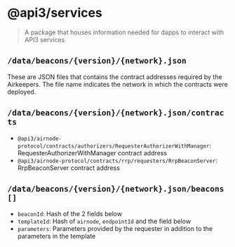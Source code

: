 # @api3/services

> A package that houses information needed for dapps to interact with API3 services

## `/data/beacons/{version}/{network}.json`

These are JSON files that contains the contract addresses required by the Airkeepers. The file name indicates the
network in which the contracts were deployed.

## `/data/beacons/{version}/{network}.json/contracts`

- `@api3/airnode-protocol/contracts/authorizers/RequesterAuthorizerWithManager`: RequesterAuthorizerWithManager contract
  address
- `@api3/airnode-protocol/contracts/rrp/requesters/RrpBeaconServer`: RrpBeaconServer contract address

## `/data/beacons/{version}/{network}.json/beacons[]`

- `beaconId`: Hash of the 2 fields below
- `templateId`: Hash of `airnode`, `endpointId` and the field below
- `parameters`: Parameters provided by the requester in addition to the parameters in the template
